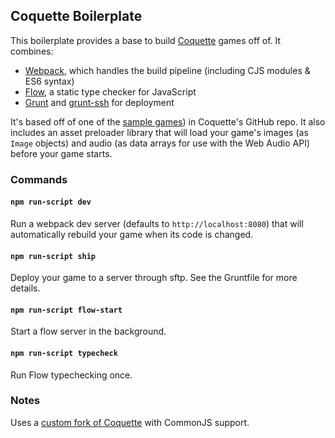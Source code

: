 ## Coquette Boilerplate

This boilerplate provides a base to build [Coquette](http://coquette.maryrosecook.com/) games off of. It combines:

* [Webpack](http://webpack.github.io/), which handles the build pipeline (including CJS modules & ES6 syntax)
* [Flow](http://flowtype.org/), a static type checker for JavaScript
* [Grunt](http://gruntjs.com/) and [grunt-ssh](https://github.com/chuckmo/grunt-ssh) for deployment

It's based off of one of the [sample games](https://github.com/maryrosecook/coquette/tree/master/demos/simple)) in Coquette's GitHub repo. It also includes an asset preloader library that will load your game's images (as `Image` objects) and audio (as data arrays for use with the Web Audio API) before your game starts.

### Commands

#### `npm run-script dev`

Run a webpack dev server (defaults to `http://localhost:8080`) that will automatically rebuild your game when its code is changed.

#### `npm run-script ship`

Deploy your game to a server through sftp. See the Gruntfile for more details.

#### `npm run-script flow-start`

Start a flow server in the background.

#### `npm run-script typecheck`

Run Flow typechecking once.

### Notes

Uses a [custom fork of Coquette](https://github.com/thomasboyt/coquette/tree/commonjs) with CommonJS support.
